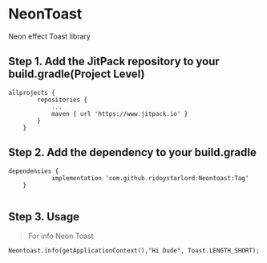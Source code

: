 # NeonToast
 Neon effect Toast library
 
 ## Step 1. Add the JitPack repository to your build.gradle(Project Level)

```
allprojects {
		repositories {
			...
			maven { url 'https://www.jitpack.io' }
		}
	}
````

## Step 2. Add the dependency to your build.gradle

```
dependencies {
	        implementation 'com.github.ridoystarlord:Neontoast:Tag'
	}
	
````

## Step 3. Usage
> For info Neon Toast

```
Neontoast.info(getApplicationContext(),"Hi Dude", Toast.LENGTH_SHORT);

```
